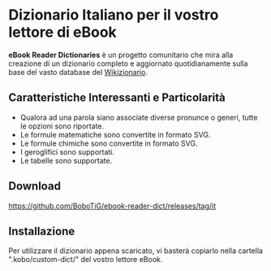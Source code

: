 # Dizionario Italiano per il vostro lettore di eBook

**eBook Reader Dictionaries** è un progetto comunitario che mira alla creazione di un dizionario completo e aggiornato quotidianamente sulla base del vasto database del [Wikizionario](https://it.wiktionary.org/).

## Caratteristiche Interessanti e Particolarità

- Qualora ad una parola siano associate diverse pronunce o generi, tutte le opzioni sono riportate.
- Le formule matematiche sono convertite in formato SVG.
- Le formule chimiche sono convertite in formato SVG.
- I geroglifici sono supportati.
- Le tabelle sono supportate.

## Download

https://github.com/BoboTiG/ebook-reader-dict/releases/tag/it

## Installazione

Per utilizzare il dizionario appena scaricato, vi basterà copiarlo nella cartella ".kobo/custom-dict/" del vostro lettore eBook.
